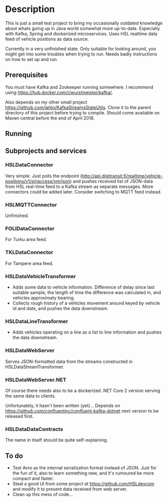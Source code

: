 # Description

This is just a small test project to bring my occasionally outdated knowledge
about whats going up in Java world somewhat more up-to-date.
Especially with Kafka, Spring and dockerized microservices. Uses
HSL realtime data feed of vehicle positions as data source.

Currently in a very unfinished state. Only suitable for looking around,
you might get into some troubles when trying to run. Needs badly instructions
on how to set up and run.

## Prerequisites

You must have Kafka and Zookeeper running somewhere. I recommend using
https://hub.docker.com/r/wurstmeister/kafka/.

Also depends on my other small project https://github.com/jahto/KafkaStreamsStateUtils.
Clone it to the parent directory of this project before trying to compile. Should
come available on Maven central before the end of April 2018.

## Running

## Subprojects and services

### HSLDataConnector

Very simple. Just polls the endpoint (http://api.digitransit.fi/realtime/vehicle-positions/v1/siriaccess/vm/json)
and pushes received list of JSON-data from HSL real-time feed to a Kafka stream as separate messages. More connectors
could be added later. Consider switching to MQTT feed instead.

### HSLMQTTConnector

Unfinished.

### FOLIDataConnector

For Turku area feed.

### TKLDataConnector

For Tampere area feed.

### HSLDataVehicleTransformer

- Adds some data to vehicle information. Difference of delay since last suitable sample, the length of time the difference
was calculated in, and vehicles approximaty bearing.
- Collects rough history of a vehicles movement around keyed by vehicle id and date, and pushes the data downstream.

### HSLDataLineTransformer

- Adds vehicles operating on a line as a list to line information and pushes the data downstream.

### HSLDataWebServer

Serves JSON-formatted data from the streams constructed in HSLDataStreamTransformer.

### HSLDataWebServer.NET

Of course there needs also to be a dockerized .NET Core 2 version serving the same data to clients.

Unfortunately, it hasn't been written (yet)... Depends on https://github.com/confluentinc/confluent-kafka-dotnet
next version to be released first.

### HSLDataDataContracts

The name in itself should be quite self-explaining.

## To do
- Test Avro as the internal serialization format instead of JSON. Just for the fun of it,
also to learn something new, and it's rumoured be more compact and faster.
- Steal a good UI from some project at https://github.com/HSLdevcom and modify it to present
data received from web server.
- Clean up this mess of code...